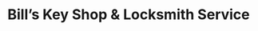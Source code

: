 ---
title: "Bill’s Key Shop & Locksmith Service"
url: /madison/bills-key-shop-and-locksmith-service/
shop: locksmith
---